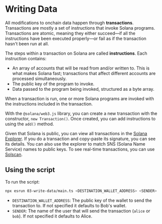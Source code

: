 # Writing Data

All modifications to onchain data happen through **transactions**. Transactions are mostly a set of instructions that invoke Solana programs. Transactions are atomic, meaning they either succeed—if all the instructions have been executed properly—or fail as if the transaction hasn't been run at all.

The steps within a transaction on Solana are called **instructions**. Each instruction contains:
- An array of accounts that will be read from and/or written to. This is what makes Solana fast; transactions that affect different accounts are processed simultaneously.
- The public key of the program to invoke.
- Data passed to the program being invoked, structured as a byte array.

When a transaction is run, one or more Solana programs are invoked with the instructions included in the transaction.

With the `@solana/web3.js` library, you can create a new transaction with the constructor, `new Transaction()`. Once created, you can add instructions to using the `add()` method.

Given that Solana is public, you can view all transactions in the [Solana Explorer](https://explorer.solana.com/). If you do a transaction and copy-paste its signature, you can see its details. You can also use the explorer to match SNS (Solana Name Service) names to public keys. To see real-time transactions, you can use [Solscan](https://solscan.io/txs).

## Using the script

To run the script:

```bash
npx esrun 03-write-data/main.ts <DESTINATION_WALLET_ADDRESS> <SENDER>
```

- `DESTINATION_WALLET_ADDRESS`: The public key of the wallet to send the transaction to. If not specified it defaults to Bob's wallet.
- `SENDER`: The name of the user that will send the transaction (`alice` or `bob`). If not specified it defaults to Alice.